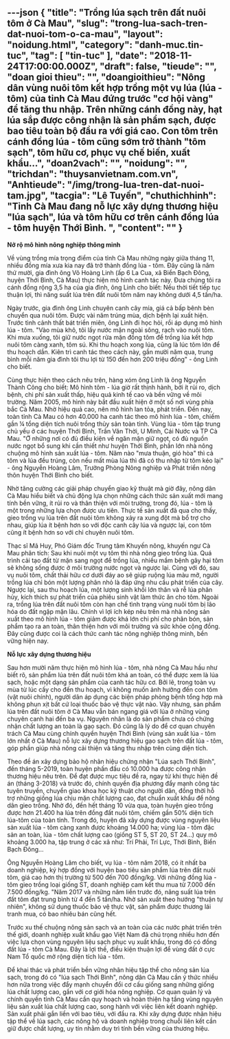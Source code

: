---json
{
    "title": "Trồng lúa sạch trên đất nuôi tôm ở Cà Mau",
    "slug": "trong-lua-sach-tren-dat-nuoi-tom-o-ca-mau",
    "layout": "noidung.html",
    "category": "danh-muc.tin-tuc",
    "tag": [
        "tin-tuc"
    ],
    "date": "2018-11-24T17:00:00.000Z",
    "draft": false,
    "tieude": "",
    "doan gioi thieu": "",
    "doangioithieu": "Nông dân vùng nuôi tôm kết hợp trồng một vụ lúa (lúa - tôm) của tỉnh Cà Mau đứng trước \"cơ hội vàng\" để tăng thu nhập. Trên những cánh đồng này, hạt lúa sắp được công nhận là sản phẩm sạch, được bao tiêu toàn bộ đầu ra với giá cao. Con tôm trên cánh đồng lúa - tôm cũng sớm trở thành \"tôm sạch\", tôm hữu cơ, phục vụ chế biến, xuất khẩu…",
    "doan2vach": "",
    "noidung": "",
    "trichdan": "thuysanvietnam.com.vn",
    "Anhtieude": "/img/trong-lua-tren-dat-nuoi-tam.jpg",
    "tacgia": "Lê Tuyến",
    "chuthichhinh": "Tỉnh Cà Mau đang nỗ lực xây dựng thương hiệu \"lúa sạch\", lúa và tôm hữu cơ trên cánh đồng lúa - tôm huyện Thới Bình. ",
    "__content__": ""
}
---
<p><strong>Nở rộ m&ocirc; h&igrave;nh n&ocirc;ng nghiệp th&ocirc;ng minh</strong></p>

<p>Về v&ugrave;ng trồng m&iacute;a trọng điểm của tỉnh C&agrave; Mau những ng&agrave;y giữa th&aacute;ng 11, nhiều đồng m&iacute;a xưa kia nay đ&atilde; trở th&agrave;nh đồng l&uacute;a - t&ocirc;m. &ETH;&acirc;y cũng l&agrave; năm thứ mười, gia đ&igrave;nh &ocirc;ng V&otilde; Ho&agrave;ng Linh (ấp 6 La Cua, x&atilde; Biển Bạch &ETH;&ocirc;ng, huyện Thới B&igrave;nh, C&agrave; Mau) thực hiện m&ocirc; h&igrave;nh canh t&aacute;c n&agrave;y. &ETH;ưa ch&uacute;ng t&ocirc;i ra c&aacute;nh đồng rộng 3,5 ha của gia đ&igrave;nh, &ocirc;ng Linh cho biết: Nếu thời tiết tiếp tục thuận lợi, th&igrave; năng suất l&uacute;a tr&ecirc;n đất nu&ocirc;i t&ocirc;m năm nay kh&ocirc;ng dưới 4,5 tấn/ha.</p>

<p>Ng&agrave;y trước, gia đ&igrave;nh &ocirc;ng Linh chuy&ecirc;n canh c&acirc;y m&iacute;a, gi&aacute; cả bấp b&ecirc;nh b&egrave;n chuyển qua nu&ocirc;i t&ocirc;m. &ETH;ược v&agrave;i năm tr&uacute;ng m&ugrave;a, dịch bệnh lại xuất hiện. Trước t&igrave;nh cảnh thất b&aacute;t triền mi&ecirc;n, &ocirc;ng Linh đi học hỏi, rồi &aacute;p dụng m&ocirc; h&igrave;nh l&uacute;a - t&ocirc;m. &quot;V&agrave;o m&ugrave;a kh&ocirc;, t&ocirc;i lấy nước mặn ngo&agrave;i s&ocirc;ng, rạch v&agrave;o nu&ocirc;i t&ocirc;m. Khi mưa xuống, t&ocirc;i giữ nước ngọt rửa mặn đồng t&ocirc;m để trồng l&uacute;a kết hợp nu&ocirc;i t&ocirc;m c&agrave;ng xanh, t&ocirc;m s&uacute;. Khi thu hoạch xong l&uacute;a, cũng l&agrave; l&uacute;c t&ocirc;m lớn để thu hoạch dần. Ki&ecirc;n tr&igrave; canh t&aacute;c theo c&aacute;ch n&agrave;y, gần mười năm qua, trung b&igrave;nh mỗi năm gia đ&igrave;nh t&ocirc;i thu lợi từ 150 đến hơn 200 triệu đồng&quot; - &ocirc;ng Linh cho biết.</p>

<p>C&ugrave;ng thực hiện theo c&aacute;ch n&ecirc;u tr&ecirc;n, h&agrave;ng x&oacute;m &ocirc;ng Linh l&agrave; &ocirc;ng Nguyễn Th&agrave;nh C&ocirc;ng cho biết: M&ocirc; h&igrave;nh t&ocirc;m - l&uacute;a giờ rất thịnh h&agrave;nh, bởi &iacute;t rủi ro, dịch bệnh, chi ph&iacute; sản xuất thấp, hiệu quả kinh tế cao v&agrave; bền vững về m&ocirc;i trường. Năm 2005, m&ocirc; h&igrave;nh n&agrave;y bắt đầu xuất hiện ở một số nơi v&ugrave;ng ph&iacute;a bắc C&agrave; Mau. Nhờ hiệu quả cao, n&ecirc;n m&ocirc; h&igrave;nh lan tỏa, ph&aacute;t triển. &ETH;ến nay, to&agrave;n tỉnh C&agrave; Mau c&oacute; hơn 40.000 ha canh t&aacute;c theo m&ocirc; h&igrave;nh l&uacute;a - t&ocirc;m, chiếm gần &frac14; tổng diện t&iacute;ch nu&ocirc;i trồng thủy sản to&agrave;n tỉnh. V&ugrave;ng l&uacute;a - t&ocirc;m tập trung chủ yếu ở c&aacute;c huyện Thới B&igrave;nh, Trần Văn Thời, U Minh, C&aacute;i Nước v&agrave; TP C&agrave; Mau. &quot;Ở những nơi c&oacute; đủ điều kiện về ngăn mặn giữ ngọt, c&oacute; đủ nguồn nước ngọt bổ sung khi cần thiết như huyện Thới B&igrave;nh, phần lớn nh&agrave; n&ocirc;ng chuộng m&ocirc; h&igrave;nh sản xuất l&uacute;a - t&ocirc;m. Năm n&agrave;o &quot;mưa thuận, gi&oacute; h&ograve;a&quot; th&igrave; cả t&ocirc;m v&agrave; l&uacute;a đều tr&uacute;ng, c&ograve;n nếu mất m&ugrave;a l&uacute;a th&igrave; đ&atilde; c&oacute; thu nhập từ t&ocirc;m k&eacute;o lại&quot; - &ocirc;ng Nguyễn Ho&agrave;ng L&acirc;m, Trưởng Ph&ograve;ng N&ocirc;ng nghiệp v&agrave; Ph&aacute;t triển n&ocirc;ng th&ocirc;n huyện Thới B&igrave;nh cho biết.</p>

<p>Nhờ tăng cường c&aacute;c giải ph&aacute;p chuyển giao kỹ thuật m&agrave; giờ đ&acirc;y, n&ocirc;ng d&acirc;n C&agrave; Mau hiểu biết v&agrave; chủ động lựa chọn những c&aacute;ch thức sản xuất mới mang t&iacute;nh bền vững, &iacute;t rủi ro v&agrave; th&acirc;n thiện với m&ocirc;i trường, trong đ&oacute;, l&uacute;a - t&ocirc;m l&agrave; một trong những lựa chọn được ưu ti&ecirc;n. Thực tế sản xuất đ&atilde; qua cho thấy, gieo trồng vụ l&uacute;a tr&ecirc;n đất nu&ocirc;i t&ocirc;m kh&ocirc;ng xảy ra xung đột m&agrave; bổ trợ cho nhau, gi&uacute;p l&uacute;a &iacute;t bệnh hơn so với độc canh c&acirc;y l&uacute;a v&agrave; ngược lại, con t&ocirc;m cũng &iacute;t bệnh hơn so với chỉ chuy&ecirc;n nu&ocirc;i t&ocirc;m.</p>

<p>Thạc sĩ M&atilde; Huy, Ph&oacute; Gi&aacute;m đốc Trung t&acirc;m Khuyến n&ocirc;ng, khuyến ngư C&agrave; Mau ph&acirc;n t&iacute;ch: Sau khi nu&ocirc;i một vụ t&ocirc;m th&igrave; nh&agrave; n&ocirc;ng gieo trồng l&uacute;a. Qu&aacute; tr&igrave;nh cải tạo đất từ mặn sang ngọt để trồng l&uacute;a, nhiều mầm bệnh g&acirc;y hại t&ocirc;m sẽ kh&ocirc;ng sống được ở m&ocirc;i trường nước ngọt v&agrave; ngược lại. C&ugrave;ng với đ&oacute;, sau vụ nu&ocirc;i t&ocirc;m, chất thải hữu cơ dưới đ&aacute;y ao sẽ gi&uacute;p ruộng l&uacute;a m&agrave;u mỡ, người trồng l&uacute;a chỉ b&oacute;n một lượng ph&acirc;n nhỏ l&agrave; đ&aacute;p ứng nhu cầu ph&aacute;t triển của c&acirc;y. Ngược lại, sau thu hoạch l&uacute;a, một lượng sinh khối lớn th&acirc;n v&agrave; rễ l&uacute;a ph&acirc;n hủy, k&iacute;ch th&iacute;ch sự ph&aacute;t triển của phi&ecirc;u sinh vật l&agrave;m thức ăn cho t&ocirc;m. Ngo&agrave;i ra, trồng l&uacute;a tr&ecirc;n đất nu&ocirc;i t&ocirc;m c&ograve;n hạn chế t&igrave;nh trạng v&ugrave;ng nu&ocirc;i t&ocirc;m bị l&atilde;o h&oacute;a do đất ngập mặn l&acirc;u. Ch&iacute;nh v&igrave; lợi &iacute;ch k&eacute;p n&ecirc;u tr&ecirc;n m&agrave; nh&agrave; n&ocirc;ng sản xuất theo m&ocirc; h&igrave;nh l&uacute;a - t&ocirc;m giảm được kh&aacute; lớn chi ph&iacute; cho ph&acirc;n b&oacute;n, sản phẩm tạo ra an to&agrave;n, th&acirc;n thiện hơn với m&ocirc;i trường v&agrave; sức khỏe cộng đồng. &ETH;&acirc;y cũng được coi l&agrave; c&aacute;ch thức canh t&aacute;c n&ocirc;ng nghiệp th&ocirc;ng minh, bền vững hiện nay.</p>

<p><strong>Nỗ lực x&acirc;y dựng thương hiệu</strong></p>

<p>Sau hơn mười năm thực hiện m&ocirc; h&igrave;nh l&uacute;a - t&ocirc;m, nh&agrave; n&ocirc;ng C&agrave; Mau hầu như biết r&otilde;, sản phẩm l&uacute;a tr&ecirc;n đất nu&ocirc;i t&ocirc;m kh&aacute; an to&agrave;n, c&oacute; thể được xem l&agrave; l&uacute;a sạch, hoặc một dạng sản phẩm của canh t&aacute;c hữu cơ. Bởi lẽ, trong to&agrave;n vụ m&ugrave;a từ l&uacute;c cấy cho đến thu hoạch, v&igrave; kh&ocirc;ng muốn ảnh hưởng đến con t&ocirc;m (vật nu&ocirc;i ch&iacute;nh), người d&acirc;n &aacute;p dụng c&aacute;c biện ph&aacute;p ph&ograve;ng bệnh tổng hợp m&agrave; kh&ocirc;ng phun xịt bất cứ loại thuốc bảo vệ thực vật n&agrave;o. Vậy nhưng, sản phẩm l&uacute;a tr&ecirc;n đất nu&ocirc;i t&ocirc;m ở C&agrave; Mau vẫn b&aacute;n ngang gi&aacute; với l&uacute;a ở những v&ugrave;ng chuy&ecirc;n canh hai đến ba vụ. Nguy&ecirc;n nh&acirc;n l&agrave; do sản phẩm chưa c&oacute; chứng nhận chất lượng an to&agrave;n l&agrave; gạo sạch. &ETH;&oacute; cũng l&agrave; l&yacute; do để cơ quan chuy&ecirc;n tr&aacute;ch C&agrave; Mau c&ugrave;ng ch&iacute;nh quyền huyện Thới B&igrave;nh (v&ugrave;ng sản xuất l&uacute;a - t&ocirc;m lớn nhất ở C&agrave; Mau) nỗ lực x&acirc;y dựng thương hiệu gạo sạch tr&ecirc;n đất l&uacute;a - t&ocirc;m, g&oacute;p phần gi&uacute;p nh&agrave; n&ocirc;ng cải thiện v&agrave; tăng thu nhập tr&ecirc;n c&ugrave;ng diện t&iacute;ch.</p>

<p>Theo đề &aacute;n x&acirc;y dựng bảo hộ nh&atilde;n hiệu chứng nhận &quot;L&uacute;a sạch Thới B&igrave;nh&quot;, đến th&aacute;ng 5-2019, to&agrave;n huyện phấn đấu c&oacute; 10.000 ha được c&ocirc;ng nhận thương hiệu n&ecirc;u tr&ecirc;n. &ETH;ể đạt được mục ti&ecirc;u đề ra, ngay từ khi thực hiện đề &aacute;n (th&aacute;ng 3-2018) v&agrave; trước đ&oacute;, ch&iacute;nh quyền địa phương đẩy mạnh c&ocirc;ng t&aacute;c tuy&ecirc;n truyền, chuyển giao khoa học kỹ thuật cho người d&acirc;n, đồng thời hỗ trợ những giống l&uacute;a chịu mặn chất lượng cao, đạt chuẩn xuất khẩu để n&ocirc;ng d&acirc;n gieo trồng. Nhờ đ&oacute;, đến hết th&aacute;ng 10 vừa qua, to&agrave;n huyện gieo trồng được hơn 21.400 ha l&uacute;a tr&ecirc;n đồng đất nu&ocirc;i t&ocirc;m, chiếm gần 50% diện t&iacute;ch l&uacute;a-t&ocirc;m của to&agrave;n tỉnh. Trong đ&oacute;, huyện đ&atilde; x&acirc;y dựng được v&ugrave;ng nguy&ecirc;n liệu sản xuất l&uacute;a - t&ocirc;m c&agrave;ng xanh được khoảng 14.000 ha; v&ugrave;ng l&uacute;a - t&ocirc;m đặc sản an to&agrave;n, l&uacute;a - t&ocirc;m chất lượng cao (giống ST 5, ST 20, ST 24&hellip;) quy m&ocirc; khoảng 3.000 ha, tập trung ở c&aacute;c x&atilde; như: Tr&iacute; Phải, Tr&iacute; Lực, Thới B&igrave;nh, Biển Bạch &ETH;&ocirc;ng&hellip;</p>

<p>&Ocirc;ng Nguyễn Ho&agrave;ng L&acirc;m cho biết, vụ l&uacute;a - t&ocirc;m năm 2018, c&oacute; &iacute;t nhất ba doanh nghiệp, k&yacute; hợp đồng với huyện bao ti&ecirc;u sản phẩm l&uacute;a tr&ecirc;n đất nu&ocirc;i t&ocirc;m, gi&aacute; cao hơn thị trường từ 500 đến 700 đồng/kg. Với những đồng l&uacute;a - t&ocirc;m gieo trồng loại giống ST, doanh nghiệp cam kết thu mua từ 7.000 đến 7.500 đồng/kg. &quot;Năm 2017 v&agrave; những năm liền trước đ&oacute;, năng suất l&uacute;a tr&ecirc;n đất t&ocirc;m đạt trung b&igrave;nh từ 4 đến 5 tấn/ha. Nhờ sản xuất theo hướng &quot;thuận tự nhi&ecirc;n&quot;, kh&ocirc;ng sử dụng thuốc bảo vệ thực vật, sản phẩm được thương l&aacute;i tranh mua, c&oacute; bao nhi&ecirc;u b&aacute;n cũng hết.</p>

<p>Trước xu thế chuộng n&ocirc;ng sản sạch v&agrave; an to&agrave;n của c&aacute;c nước ph&aacute;t triển tr&ecirc;n thế giới, doanh nghiệp xuất khẩu gạo Việt Nam đ&atilde; ch&uacute; trọng nhiều hơn đến việc lựa chọn v&ugrave;ng nguy&ecirc;n liệu sạch phục vụ xuất khẩu, trong đ&oacute; c&oacute; đồng đất l&uacute;a - t&ocirc;m C&agrave; Mau. &ETH;&acirc;y l&agrave; lợi thế, điều kiện thuận lợi để v&ugrave;ng đất ở cực Nam Tổ quốc mở rộng diện t&iacute;ch l&uacute;a - t&ocirc;m.</p>

<p>&ETH;ể khai th&aacute;c v&agrave; ph&aacute;t triển bền vững nh&atilde;n hiệu tập thể cho n&ocirc;ng sản l&uacute;a sạch, trong đ&oacute; c&oacute; &quot;l&uacute;a sạch Thới B&igrave;nh&quot;, n&ocirc;ng d&acirc;n C&agrave; Mau cần &yacute; thức nhiều hơn nữa trong việc đẩy mạnh chuyển đổi cơ cấu giống sang những giống l&uacute;a chất lượng cao, gắn với cơ giới h&oacute;a n&ocirc;ng nghiệp. Cơ quan quản l&yacute; v&agrave; ch&iacute;nh quyền tỉnh C&agrave; Mau cần quy hoạch v&agrave; ho&agrave;n thiện hạ tầng v&ugrave;ng nguy&ecirc;n liệu sản xuất l&uacute;a chất lượng cao, song h&agrave;nh với việc li&ecirc;n kết doanh nghiệp. Sản xuất phải gắn liền với bao ti&ecirc;u, với đầu ra. Khi x&acirc;y dựng được nh&atilde;n hiệu tập thể về l&uacute;a sạch, c&aacute;c n&ocirc;ng hộ v&agrave; doanh nghiệp trong chuỗi li&ecirc;n kết cần giữ được chất lượng, uy t&iacute;n nhằm duy tr&igrave; t&iacute;nh bền vững của thương hiệu.</p>
